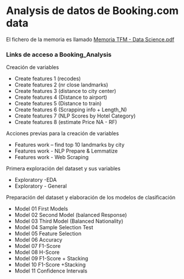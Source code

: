 # Analysis de datos de Booking.com data

El fichero de la memoria es llamado [Memoria TFM - Data Science.pdf](https://github.com/alberthr/Booking_Analysis/blob/master/Memoria%20TFM%20-%20Data%20Science.pdf)

### Links de acceso a Booking_Analysis

Creación de variables
- Create features 1 (recodes)
- Create features 2 (nr close landmarks)
- Create features 3 (distance to city center)
- Create features 4 (Distance to airport)
- Create features 5 (Distance to train)
- Create features 6 (Scrapping info + Length_N)
- Create features 7 (NLP Scores by Hotel Category)	
- Create features 8 (estimate Price NA - RF)

Acciones previas para la creación de variables
- Features work – find top 10 landmarks by city	
- Features work - NLP Prepare & Lemmatize
- Features work - Web Scraping

Primera exploración del dataset y sus variables
- Exploratory -EDA  
- Exploratory - General

Preparación del dataset y elaboración de los modelos de clasificación
- Model 01  First Models 
- Model 02 Second Model (balanced Response)	
- Model 03 Third Model (Balanced Nationality)
- Model 04 Sample Selection Test
- Model 05 Feature Selection
- Model 06 Accuracy
- Model 07 F1-Score
- Model 08 H-Score
- Model 09 F1-Score + Stacking
- Model 10 F1-Score +Stacking
- Model 11 Confidence Intervals

